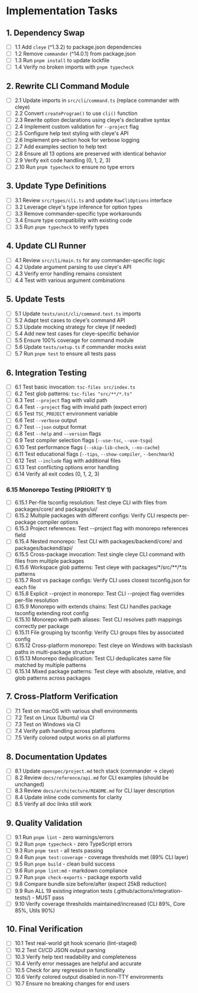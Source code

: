 # Implementation Tasks

## 1. Dependency Swap

- [ ] 1.1 Add `cleye` (^1.3.2) to package.json dependencies
- [ ] 1.2 Remove `commander` (^14.0.1) from package.json
- [ ] 1.3 Run `pnpm install` to update lockfile
- [ ] 1.4 Verify no broken imports with `pnpm typecheck`

## 2. Rewrite CLI Command Module

- [ ] 2.1 Update imports in `src/cli/command.ts` (replace commander with cleye)
- [ ] 2.2 Convert `createProgram()` to use `cli()` function
- [ ] 2.3 Rewrite option declarations using cleye's declarative syntax
- [ ] 2.4 Implement custom validation for `--project` flag
- [ ] 2.5 Configure help text styling with cleye's API
- [ ] 2.6 Implement pre-action hook for verbose logging
- [ ] 2.7 Add examples section to help text
- [ ] 2.8 Ensure all 13 options are preserved with identical behavior
- [ ] 2.9 Verify exit code handling (0, 1, 2, 3)
- [ ] 2.10 Run `pnpm typecheck` to ensure no type errors

## 3. Update Type Definitions

- [ ] 3.1 Review `src/types/cli.ts` and update `RawCliOptions` interface
- [ ] 3.2 Leverage cleye's type inference for option types
- [ ] 3.3 Remove commander-specific type workarounds
- [ ] 3.4 Ensure type compatibility with existing code
- [ ] 3.5 Run `pnpm typecheck` to verify types

## 4. Update CLI Runner

- [ ] 4.1 Review `src/cli/main.ts` for any commander-specific logic
- [ ] 4.2 Update argument parsing to use cleye's API
- [ ] 4.3 Verify error handling remains consistent
- [ ] 4.4 Test with various argument combinations

## 5. Update Tests

- [ ] 5.1 Update `tests/unit/cli/command.test.ts` imports
- [ ] 5.2 Adapt test cases to cleye's command API
- [ ] 5.3 Update mocking strategy for cleye (if needed)
- [ ] 5.4 Add new test cases for cleye-specific behavior
- [ ] 5.5 Ensure 100% coverage for command module
- [ ] 5.6 Update `tests/setup.ts` if commander mocks exist
- [ ] 5.7 Run `pnpm test` to ensure all tests pass

## 6. Integration Testing

- [ ] 6.1 Test basic invocation: `tsc-files src/index.ts`
- [ ] 6.2 Test glob patterns: `tsc-files "src/**/*.ts"`
- [ ] 6.3 Test `--project` flag with valid path
- [ ] 6.4 Test `--project` flag with invalid path (expect error)
- [ ] 6.5 Test `TSC_PROJECT` environment variable
- [ ] 6.6 Test `--verbose` output
- [ ] 6.7 Test `--json` output format
- [ ] 6.8 Test `--help` and `--version` flags
- [ ] 6.9 Test compiler selection flags (`--use-tsc`, `--use-tsgo`)
- [ ] 6.10 Test performance flags (`--skip-lib-check`, `--no-cache`)
- [ ] 6.11 Test educational flags (`--tips`, `--show-compiler`, `--benchmark`)
- [ ] 6.12 Test `--include` flag with additional files
- [ ] 6.13 Test conflicting options error handling
- [ ] 6.14 Verify all exit codes (0, 1, 2, 3)

### 6.15 Monorepo Testing (PRIORITY 1)

- [ ] 6.15.1 Per-file tsconfig resolution: Test cleye CLI with files from packages/core/ and packages/ui/
- [ ] 6.15.2 Multiple packages with different configs: Verify CLI respects per-package compiler options
- [ ] 6.15.3 Project references: Test --project flag with monorepo references field
- [ ] 6.15.4 Nested monorepo: Test CLI with packages/backend/core/ and packages/backend/api/
- [ ] 6.15.5 Cross-package invocation: Test single cleye CLI command with files from multiple packages
- [ ] 6.15.6 Workspace glob patterns: Test cleye with packages/\*/src/\*\*/\*.ts patterns
- [ ] 6.15.7 Root vs package configs: Verify CLI uses closest tsconfig.json for each file
- [ ] 6.15.8 Explicit --project in monorepo: Test CLI --project flag overrides per-file resolution
- [ ] 6.15.9 Monorepo with extends chains: Test CLI handles package tsconfig extending root config
- [ ] 6.15.10 Monorepo with path aliases: Test CLI resolves path mappings correctly per package
- [ ] 6.15.11 File grouping by tsconfig: Verify CLI groups files by associated config
- [ ] 6.15.12 Cross-platform monorepo: Test cleye on Windows with backslash paths in multi-package structure
- [ ] 6.15.13 Monorepo deduplication: Test CLI deduplicates same file matched by multiple patterns
- [ ] 6.15.14 Mixed package patterns: Test cleye with absolute, relative, and glob patterns across packages

## 7. Cross-Platform Verification

- [ ] 7.1 Test on macOS with various shell environments
- [ ] 7.2 Test on Linux (Ubuntu) via CI
- [ ] 7.3 Test on Windows via CI
- [ ] 7.4 Verify path handling across platforms
- [ ] 7.5 Verify colored output works on all platforms

## 8. Documentation Updates

- [ ] 8.1 Update `openspec/project.md` tech stack (commander → cleye)
- [ ] 8.2 Review `docs/reference/api.md` for CLI examples (should be unchanged)
- [ ] 8.3 Review `docs/architecture/README.md` for CLI layer description
- [ ] 8.4 Update inline code comments for clarity
- [ ] 8.5 Verify all doc links still work

## 9. Quality Validation

- [ ] 9.1 Run `pnpm lint` - zero warnings/errors
- [ ] 9.2 Run `pnpm typecheck` - zero TypeScript errors
- [ ] 9.3 Run `pnpm test` - all tests passing
- [ ] 9.4 Run `pnpm test:coverage` - coverage thresholds met (89% CLI layer)
- [ ] 9.5 Run `pnpm build` - clean build success
- [ ] 9.6 Run `pnpm lint:md` - markdown compliance
- [ ] 9.7 Run `pnpm check-exports` - package exports valid
- [ ] 9.8 Compare bundle size before/after (expect 25kB reduction)
- [ ] 9.9 Run ALL 19 existing integration tests (.github/actions/integration-tests/) - MUST pass
- [ ] 9.10 Verify coverage thresholds maintained/increased (CLI 89%, Core 85%, Utils 90%)

## 10. Final Verification

- [ ] 10.1 Test real-world git hook scenario (lint-staged)
- [ ] 10.2 Test CI/CD JSON output parsing
- [ ] 10.3 Verify help text readability and completeness
- [ ] 10.4 Verify error messages are helpful and accurate
- [ ] 10.5 Check for any regression in functionality
- [ ] 10.6 Verify colored output disabled in non-TTY environments
- [ ] 10.7 Ensure no breaking changes for end users
